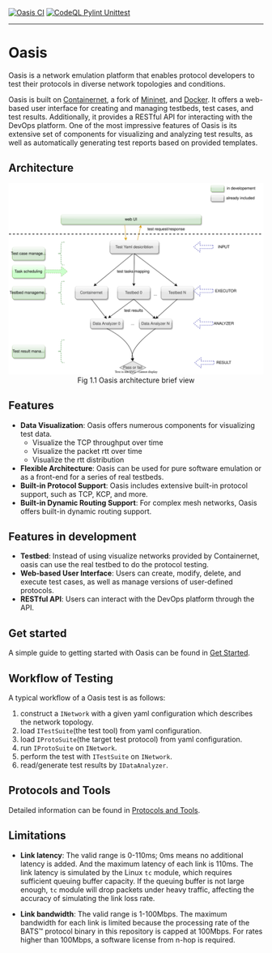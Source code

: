 [![Oasis CI](https://github.com/n-hop/oasis/actions/workflows/.github.oasis-ci.yml/badge.svg)](https://github.com/n-hop/oasis/actions/workflows/.github.oasis-ci.yml)
[![CodeQL Pylint Unittest](https://github.com/n-hop/oasis/actions/workflows/.github.ci.yml/badge.svg)](https://github.com/n-hop/oasis/actions/workflows/.github.ci.yml)

-----

# Oasis

Oasis is a network emulation platform that enables protocol developers to test their protocols in diverse network topologies and conditions.

Oasis is built on [Containernet](https://github.com/containernet/containernet/), a fork of [Mininet](http://mininet.org/), and [Docker](https://www.docker.com/). It offers a web-based user interface for creating and managing testbeds, test cases, and test results. Additionally, it provides a RESTful API for interacting with the DevOps platform. One of the most impressive features of Oasis is its extensive set of components for visualizing and analyzing test results, as well as automatically generating test reports based on provided templates.

## Architecture

<div align="center" style="text-align:center"> 
<img src="./docs/imgs/oasis_arch.svg" alt="Oasis" style="zoom:50%;"></div>
<div align="center">Fig 1.1 Oasis architecture brief view</div>

## Features

- **Data Visualization**: Oasis offers numerous components for visualizing test data.
  - Visualize the TCP throughput over time
  - Visualize the packet rtt over time
  - Visualize the rtt distribution
- **Flexible Architecture**: Oasis can be used for pure software emulation or as a front-end for a series of real testbeds.
- **Built-in Protocol Support**: Oasis includes extensive built-in protocol support, such as TCP, KCP, and more.
- **Built-in Dynamic Routing Support**: For complex mesh networks, Oasis offers built-in dynamic routing support.

## Features in development

- **Testbed**: Instead of using visualize networks provided by Containernet, oasis can use the real testbed to do the protocol testing.
- **Web-based User Interface**: Users can create, modify, delete, and execute test cases, as well as manage versions of user-defined protocols.
- **RESTful API**: Users can interact with the DevOps platform through the API.

## Get started

A simple guide to getting started with Oasis can be found in [Get Started](docs/get-started.md).

## Workflow of Testing

A typical workflow of a Oasis test is as follows:

  1. construct a `INetwork` with a given yaml configuration which describes the network topology.
  2. load `ITestSuite`(the test tool) from yaml configuration.
  3. load `IProtoSuite`(the target test protocol) from yaml configuration.
  4. run `IProtoSuite` on `INetwork`.
  5. perform the test with `ITestSuite` on `INetwork`.
  6. read/generate test results by `IDataAnalyzer`.

## Protocols and Tools

Detailed information can be found in [Protocols and Tools](docs/protocols_and_tools.md).

## Limitations

- **Link latency**: The valid range is 0-110ms; 0ms means no additional latency is added. And the maximum latency of each link is 110ms.
  The link latency is simulated by the Linux `tc` module, which requires sufficient queuing buffer capacity. If the queuing buffer is not large enough, `tc` module will drop packets under heavy traffic, affecting the accuracy of simulating the link loss rate.
  
- **Link bandwidth**: The valid range is 1-100Mbps. The maximum bandwidth for each link is limited because the processing rate of the BATS™ protocol binary in this repository is capped at 100Mbps. For rates higher than 100Mbps, a software license from n-hop is required.
